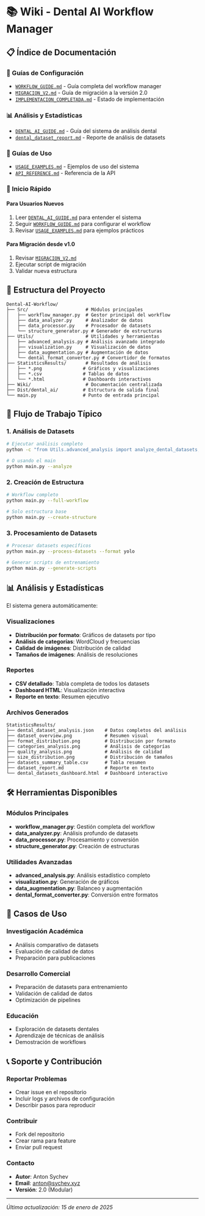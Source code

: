 # 📚 Wiki - Dental AI Workflow Manager

## 📋 Índice de Documentación

### 🔧 Guías de Configuración
- [`WORKFLOW_GUIDE.md`](WORKFLOW_GUIDE.md) - Guía completa del workflow manager
- [`MIGRACION_V2.md`](MIGRACION_V2.md) - Guía de migración a la versión 2.0
- [`IMPLEMENTACION_COMPLETADA.md`](IMPLEMENTACION_COMPLETADA.md) - Estado de implementación

### 📊 Análisis y Estadísticas
- [`DENTAL_AI_GUIDE.md`](DENTAL_AI_GUIDE.md) - Guía del sistema de análisis dental
- [`dental_dataset_report.md`](dental_dataset_report.md) - Reporte de análisis de datasets

### 🎯 Guías de Uso
- [`USAGE_EXAMPLES.md`](USAGE_EXAMPLES.md) - Ejemplos de uso del sistema
- [`API_REFERENCE.md`](API_REFERENCE.md) - Referencia de la API

### 🚀 Inicio Rápido

#### Para Usuarios Nuevos
1. Leer [`DENTAL_AI_GUIDE.md`](DENTAL_AI_GUIDE.md) para entender el sistema
2. Seguir [`WORKFLOW_GUIDE.md`](WORKFLOW_GUIDE.md) para configurar el workflow
3. Revisar [`USAGE_EXAMPLES.md`](USAGE_EXAMPLES.md) para ejemplos prácticos

#### Para Migración desde v1.0
1. Revisar [`MIGRACION_V2.md`](MIGRACION_V2.md) 
2. Ejecutar script de migración
3. Validar nueva estructura

## 📁 Estructura del Proyecto

```
Dental-AI-Workflow/
├── Src/                     # Módulos principales
│   ├── workflow_manager.py  # Gestor principal del workflow
│   ├── data_analyzer.py     # Analizador de datos
│   ├── data_processor.py    # Procesador de datasets
│   └── structure_generator.py # Generador de estructuras
├── Utils/                   # Utilidades y herramientas
│   ├── advanced_analysis.py # Análisis avanzado integrado
│   ├── visualization.py     # Visualización de datos
│   ├── data_augmentation.py # Augmentación de datos
│   └── dental_format_converter.py # Convertidor de formatos
├── StatisticsResults/       # Resultados de análisis
│   ├── *.png               # Gráficos y visualizaciones
│   ├── *.csv               # Tablas de datos
│   └── *.html              # Dashboards interactivos
├── Wiki/                    # Documentación centralizada
├── Dist/dental_ai/         # Estructura de salida final
└── main.py                 # Punto de entrada principal
```

## 🔄 Flujo de Trabajo Típico

### 1. Análisis de Datasets
```bash
# Ejecutar análisis completo
python -c "from Utils.advanced_analysis import analyze_dental_datasets; analyze_dental_datasets('_dataSets')"

# O usando el main
python main.py --analyze
```

### 2. Creación de Estructura
```bash
# Workflow completo
python main.py --full-workflow

# Solo estructura base
python main.py --create-structure
```

### 3. Procesamiento de Datasets
```bash
# Procesar datasets específicos
python main.py --process-datasets --format yolo

# Generar scripts de entrenamiento
python main.py --generate-scripts
```

## 📊 Análisis y Estadísticas

El sistema genera automáticamente:

### Visualizaciones
- **Distribución por formato**: Gráficos de datasets por tipo
- **Análisis de categorías**: WordCloud y frecuencias
- **Calidad de imágenes**: Distribución de calidad
- **Tamaños de imágenes**: Análisis de resoluciones

### Reportes
- **CSV detallado**: Tabla completa de todos los datasets
- **Dashboard HTML**: Visualización interactiva
- **Reporte en texto**: Resumen ejecutivo

### Archivos Generados
```
StatisticsResults/
├── dental_dataset_analysis.json    # Datos completos del análisis
├── dataset_overview.png            # Resumen visual
├── format_distribution.png         # Distribución por formato
├── categories_analysis.png         # Análisis de categorías
├── quality_analysis.png            # Análisis de calidad
├── size_distribution.png           # Distribución de tamaños
├── datasets_summary_table.csv      # Tabla resumen
├── dataset_report.md               # Reporte en texto
└── dental_datasets_dashboard.html  # Dashboard interactivo
```

## 🛠️ Herramientas Disponibles

### Módulos Principales
- **workflow_manager.py**: Gestión completa del workflow
- **data_analyzer.py**: Análisis profundo de datasets
- **data_processor.py**: Procesamiento y conversión
- **structure_generator.py**: Creación de estructuras

### Utilidades Avanzadas
- **advanced_analysis.py**: Análisis estadístico completo
- **visualization.py**: Generación de gráficos
- **data_augmentation.py**: Balanceo y augmentación
- **dental_format_converter.py**: Conversión entre formatos

## 🎯 Casos de Uso

### Investigación Académica
- Análisis comparativo de datasets
- Evaluación de calidad de datos
- Preparación para publicaciones

### Desarrollo Comercial
- Preparación de datasets para entrenamiento
- Validación de calidad de datos
- Optimización de pipelines

### Educación
- Exploración de datasets dentales
- Aprendizaje de técnicas de análisis
- Demostración de workflows

## 📞 Soporte y Contribución

### Reportar Problemas
- Crear issue en el repositorio
- Incluir logs y archivos de configuración
- Describir pasos para reproducir

### Contribuir
- Fork del repositorio
- Crear rama para feature
- Enviar pull request

### Contacto
- **Autor**: Anton Sychev
- **Email**: anton@sychev.xyz
- **Versión**: 2.0 (Modular)

---

*Última actualización: 15 de enero de 2025*
